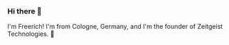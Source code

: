### Hi there 👋

I'm Freerich! I'm from Cologne, Germany, and I'm the founder of Zeitgeist Technologies. 🚀
